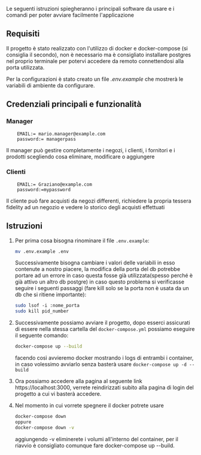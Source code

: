 
Le seguenti istruzioni spiegheranno i principali software da usare e i comandi per poter avviare facilmente l'applicazione
## Requisiti
Il progetto è stato realizzato con l'utilizzo di docker e docker-compose (si consiglia il secondo), non è necessario ma è consigliato installare postgres nel proprio terminale per potervi accedere da remoto connettendosi alla porta utilizzata.

Per la configurazioni è stato creato un file *.env.example* che mostrerà le variabili di ambiente da configurare.

## Credenziali principali e funzionalità
### Manager
```
	EMAIL:= mario.manager@example.com
	password:= managerpass
```
Il manager può gestire completamente i negozi, i clienti, i fornitori e i prodotti scegliendo cosa eliminare, modificare o aggiungere
### Clienti
```
	EMAIL:= Graziano@example.com
	password:=mypassword
```
Il cliente può fare acquisti da negozi differenti, richiedere la propria tessera fidelity ad un negozio e vedere lo storico degli acquisti effettuati
## Istruzioni

1.  Per prima cosa bisogna rinominare il file `.env.example`:
	```bash
	mv .env.example .env
	```
	Successivamente bisogna cambiare i valori delle variabili in esso contenute a nostro piacere, la modifica della porta del db potrebbe portare ad un errore in caso questa fosse già utilizzata(spesso perché è già attivo un altro db postgre)  in caso questo problema si verificasse seguire i seguenti passaggi (fare kill solo se la porta non è usata da un db che si ritiene importante):
	```bash
	sudo lsof -i :nome_porta
	sudo kill pid_number
	```

2. Successivamente possiamo avviare il progetto, dopo esserci assicurati di essere nella stessa cartella del ```docker-compose.yml``` possiamo eseguire il seguente comando:
	```bash
	docker-compose up --build
	```
	facendo così avvieremo docker mostrando i logs di entrambi i container, in caso volessimo avviarlo senza basterà usare ```docker-compose up -d --build```

3. Ora possiamo accedere alla pagina al seguente link https://localhost:3000, verrete reindirizzati subito alla pagina di login del progetto a cui vi basterà accedere.

4. Nel momento in cui vorrete spegnere il docker potrete usare 
	```bash 
	docker-compose down
	oppure
	docker-compose down -v 
	```
	aggiungendo -v eliminerete i volumi all'interno del container, per il riavvio è consigliato comunque fare docker-compose up --build.
